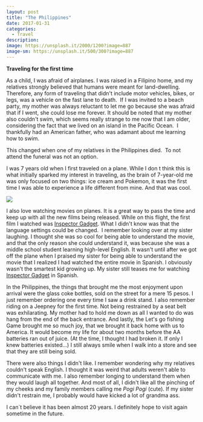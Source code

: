 ```yaml
---
layout: post
title: "The Philippines"
date: 2017-01-31
categories:
  - Travel
description: 
image: https://unsplash.it/2000/1200?image=887
image-sm: https://unsplash.it/500/300?image=887
---
```


<strong> Traveling for the first time </strong>

As a child, I was afraid of airplanes. I was raised in a Filipino home, and my relatives strongly believed that humans were meant for land-dwelling. Therefore, any form of traveling that didn't include motor vehicles, bikes, or legs, was a vehicle on the fast lane to death.  If I was invited to a beach party, my mother was always reluctant to let me go because she was afraid that if I went, she could lose me forever. It should be noted that my mother also couldn't swim, which seems really strange to me now that I am older, considering the fact that we lived on an island in the Pacific Ocean.  I thankfully had an American father, who was adamant about me learning how to swim.

This changed when one of my relatives in the Philippines died.  To not attend the funeral was not an option.

I was 7 years old when I first traveled on a plane. While I don t think this is what initially sparked my interest in traveling, as the brain of 7-year-old me was only focused on two things: ice cream and Pokemon, it was the first time I was able to experience a life different from mine. And that was cool.

<img src="https://unsplash.com/photos/_RBcxo9AU-U">

I also love watching movies on planes. It is a great way to pass the time and keep up with all the new films being released. While on this flight, the first film I watched was <span style="text-decoration:underline;">Inspector Gadget</span>. What I didn't know was that the language settings could be changed.  I remember looking over at my sister laughing. I thought she was so cool for being able to understand the movie, and that the only reason she could understand it, was because she was a middle school student learning high-level English. It wasn't until after we got off the plane when I praised my sister for being able to understand the movie that I realized I had watched the entire movie in Spanish. I obviously wasn't the smartest kid growing up. My sister still teases me for watching <span style="text-decoration:underline;">Inspector Gadget</span> in Spanish.

In the Philippines, the things that brought me the most enjoyment upon arrival were the glass coke bottles, sold on the street for a mere 15 pesos. I just remember ordering one every time I saw a drink stand. I also remember riding on a Jeepney for the first time. Not being restrained by a seat belt was exhilarating. My mother had to hold me down as all I wanted to do was hang from the end of the back entrance. And lastly, the Let's go fishing Game brought me so much joy, that we brought it back home with us to America. It would become my life for about two months before the AA batteries ran out of juice. (At the time, I thought I had broken it. If only I knew batteries existed...) I still always smile when I walk into a store and see that they are still being sold.

There were also things I didn't like. I remember wondering why my relatives couldn't speak English. I thought it was weird that adults weren't able to communicate with me. I also remember longing to understand them when they would laugh all together. And most of all, I didn't like all the pinching of my cheeks and my family members calling me <em>Pogi Pogi</em> (cute). If my sister didn't restrain me, I probably would have kicked a lot of grandma ass.

I can`t believe it has been almost 20 years. I definitely hope to visit again sometime in the future.